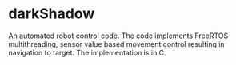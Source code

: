 # darkShadow
An automated robot control code. The code implements FreeRTOS multithreading, sensor value based movement control resulting in navigation to target. The implementation is in C.
